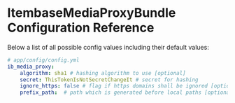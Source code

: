 ItembaseMediaProxyBundle Configuration Reference
==========================================

Below a list of all possible config values including their default values:

``` yaml
# app/config/config.yml
ib_media_proxy:
    algorithm: sha1 # hashing algorithm to use [optional]
    secret: ThisTokenIsNotSecretChangeIt # secret for hashing
    ignore_https: false # flag if https domains shall be ignored [optional]
    prefix_path:  # path which is generated before local paths [optional]
```